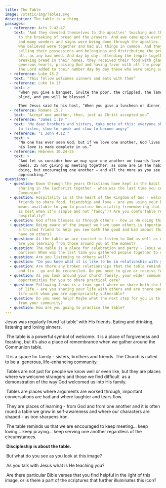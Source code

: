 ```yaml
---
title: The Table
image: /static/img/Table1.svg
description: The table is a thing
passages:
  - reference: Acts 2.42-47
    text: ‘And they devoted themselves to the apostles' teaching and the fellowship,
      to the breaking of bread and the prayers. And awe came upon every soul,
      and many wonders and signs were being done through the apostles. And all
      who believed were together and had all things in common. And they were
      selling their possessions and belongings and distributing the proceeds to
      all, as any had need. And day by day, attending the temple together and
      breaking bread in their homes, they received their food with glad and
      generous hearts, praising God and having favor with all the people. And
      the Lord added to their number day by day those who were being saved.’
  - reference: Luke 15.2
    text: “This fellow welcomes sinners and eats with them”
  - reference: Luke 14.13
    text: >
      “when you give a banquet, invite the poor, the crippled, the lame, the
      blind, and you will be blessed.”

      Then Jesus said to his host, ‘When you give a luncheon or dinner, do not invite your friends, your brothers or sisters, your relatives, or your rich neighbours; if you do, they may invite you back and so you will be repaid. But when you give a banquet, invite the poor, the crippled, the lame, the blind, and you will be blessed. Although they cannot repay you, you will be repaid at the resurrection of the righteous.’
  - reference: Romans 15.7
    text: “Accept one another, then, just as Christ accepted you”
  - reference: "James 1:19 "
    text: "My dear brothers and sisters, take note of this: everyone should be quick
      to listen, slow to speak and slow to become angry"
  - reference: "1 John 4.12 "
    text: >
      “No one has ever seen God; but if we love one another, God lives in us and
      his love is made complete in us.”
  - reference: Hebrews 10.24-25
    text: >
      “And let us consider how we may spur one another on towards love and good
      deeds, 25 not giving up meeting together, as some are in the habit of
      doing, but encouraging one another – and all the more as you see the Day
      approaching.”
questions:
  - question: Down through the years Christians have kept in the habit of regularly
      sharing in the Eucharist together - when was the last time you celebrated
      Communion?
  - question: Hospitality is at the heart of the Kingdom of God - welcoming new and old
      friends to share food, friendship and love - are you using your home or the
      means available to you to practice hospitality (remembering that hospitality
      is best when it’s simple and not ‘fancy’)? Are you comfortable receiving
      hospitality?
  - question: God often blesses us through others - how is He doing that at the moment?
  - question: Being aware of the impact we have upon others is important - why not invite
      a trusted friend to help you see both the good and bad impact that you can
      have on others?
  - question: At the table we are invited to listen to God as well as each other - what
      are you learning from those around you at the moment?
  - question: The table is a place for celebration and party - Jesus was often found at
      parties! When was the last time you gathered people together to celebrate?
  - question: Are you listening to others well?
  - question: "Do you know what it is like to be in relationship with you? "
  - question: Are there any broken relationships that the table reminds you you need to go
      and fix - go and be reconciled. Do you need to give or receive forgiveness?
  - question: As you look around your Church family, your wider community are there
      opportunities for you to share practical care?
  - question: Following Jesus is a team sport where we share both the highs and the lows
      of life - are you sharing your life with others and are there people in your
      life with whom you are appropriately vulnerable?
  - question: Do you need help? Maybe what the next step for you is to go and ask for help
      from your community?
  - question: How are you going to practice the table?
---
```

Jesus was regularly found ‘at table’ with His friends. Eating and drinking, listening and loving sinners.

 The table is a powerful symbol of welcome. It is a place of forgiveness and feasting, but it’s also a place of remembrance when we gather around the Communion table.

 It is a space for family - sisters, brothers and friends. The Church is called to be a  generous, life-enhancing community.

 Tables are not just for people we know well or even like, but they are places where we welcome strangers and those we find difficult  as a demonstration of the way God welcomed us into His family.

 Tables are places where arguments are worked through, important conversations are had and where laughter and tears flow.

 They are places of learning - from God and from one another and it is often round a table we grow in self-awareness and where our characters are shaped - as iron sharpens iron. 

 The table reminds us that we are encouraged to keep meeting… keep loving… keep praying… keep serving one another regardless of the circumstances.

 **Discipleship is about the table.**

 But what do you see as you look at this image? 

 As you talk with Jesus what is He teaching you? 

 Are there particular Bible verses that you find helpful in the light of this image, or is there a part of the scriptures that further illuminates this icon?